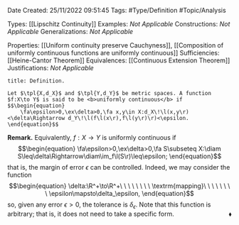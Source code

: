 <div class="topSpace"></div>

Date Created: 25/11/2022 09:51:45
Tags: #Type/Definition #Topic/Analysis

Types: [[Lipschitz Continuity]]
Examples: <i>Not Applicable</i>
Constructions: <i>Not Applicable</i>
Generalizations: <i>Not Applicable</i>

Properties: [[Uniform continuity preserve Cauchyness]], [[Composition of uniformly continuous functions are uniformly continuous]]
Sufficiencies: [[Heine-Cantor Theorem]]
Equivalences: [[Continuous Extension Theorem]]
Justifications: <i>Not Applicable</i>

``` ad-Definition
title: Definition.

Let $\tpl{X,d_X}$ and $\tpl{Y,d_Y}$ be metric spaces. A function $f:X\to Y$ is said to be <b>uniformly continuous</b> if
$$\begin{equation}
    \fa\epsilon>0,\ex\delta>0,\fa x,y\in X:d_X\!\l(x,y\r)<\delta\Rightarrow d_Y\!\l(f\l(x\r),f\l(y\r)\r)<\epsilon.
\end{equation}$$

```

<b>Remark.</b> Equivalently, $f:X\to Y$ is uniformly continuous if
$$\begin{equation}
    \fa\epsilon>0,\ex\delta>0,\fa S\subseteq X:\diam S\leq\delta\Rightarrow\diam\im_f\l(S\r)\leq\epsilon;
\end{equation}$$
that is, the margin of error $\epsilon$ can be controlled. Indeed, we may consider the function
$$\begin{equation}
    \delta:\R^+\to\R^+\ \ \ \ \ \ \ \ \textrm{mapping}\ \ \ \ \ \ \ \ \epsilon\mapsto\delta_\epsilon,
\end{equation}$$
so, given any error $\epsilon>0$, the tolerance is $\delta_\epsilon$. Note that this function is arbitrary; that is, it does not need to take a specific form.<span style="float:right;">$\blacklozenge$</span>
